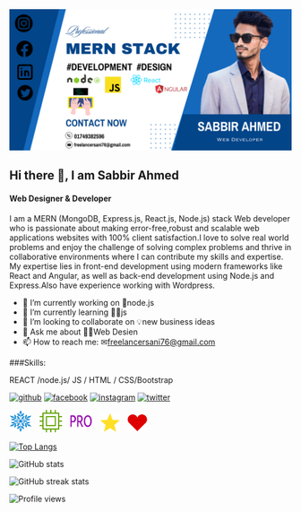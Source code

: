 <img src="https://github.com/sabbir-ahmed18/sabbir-ahmed18/blob/main/png_20230611_132814_0000%5B23%5D.png">

## Hi there 👋, I am Sabbir Ahmed
#### Web Designer & Developer 
I am a MERN (MongoDB, Express.js, React.js, Node.js) stack Web developer who is passionate about making error-free,robust and scalable web applications websites with 100% client satisfaction.I love to solve real world problems and enjoy the challenge of solving complex problems and thrive in collaborative environments where I can contribute my skills and expertise. My expertise lies in front-end development using modern frameworks like React and Angular, as well as back-end development using Node.js and Express.Also have experience working with Wordpress. 

- 🔭 I’m currently working on 📒node.js 
- 🌱 I’m currently learning 👨‍💻js 
- 👯 I’m looking to collaborate on 💡new business ideas 
- 💬 Ask me about 👨‍💻Web Desien 
- 📫 How to reach me: ✉freelancersani76@gmail.com   


###Skills:  

REACT /node.js/ JS / HTML / CSS/Bootstrap 


[<img src='https://cdn.jsdelivr.net/npm/simple-icons@3.0.1/icons/github.svg' alt='github' height='40'>](https://github.com/sabbir-ahmed18)  [<img src='https://cdn.jsdelivr.net/npm/simple-icons@3.0.1/icons/facebook.svg' alt='facebook' height='40'>](https://www.facebook.com/m.me)  [<img src='https://cdn.jsdelivr.net/npm/simple-icons@3.0.1/icons/instagram.svg' alt='instagram' height='40'>](https://www.instagram.com/sabbirahmed_18/)  [<img src='https://cdn.jsdelivr.net/npm/simple-icons@3.0.1/icons/twitter.svg' alt='twitter' height='40'>](https://twitter.com/Sabbir18_)  

<a href='https://archiveprogram.github.com/'><img src='https://raw.githubusercontent.com/acervenky/animated-github-badges/master/assets/acbadge.gif' width='40' height='40'></a> <a href='https://docs.github.com/en/developers'><img src='https://raw.githubusercontent.com/acervenky/animated-github-badges/master/assets/devbadge.gif' width='40' height='40'></a> <a href='https://github.com/pricing'><img src='https://raw.githubusercontent.com/acervenky/animated-github-badges/master/assets/pro.gif' width='40' height='40'></a> <a href='https://stars.github.com/'><img src='https://raw.githubusercontent.com/acervenky/animated-github-badges/master/assets/starbadge.gif' width='35' height='35'></a> <a href='https://docs.github.com/en/github/supporting-the-open-source-community-with-github-sponsors'><img src='https://raw.githubusercontent.com/acervenky/animated-github-badges/master/assets/sponsorbadge.gif' width='35' height='35'></a> 

[![Top Langs](https://github-readme-stats.vercel.app/api/top-langs/?username=sabbir-ahmed18)](https://github.com/anuraghazra/github-readme-stats)

![GitHub stats](https://github-readme-stats.vercel.app/api?username=sabbir-ahmed18&show_icons=true)  

![GitHub streak stats](https://streak-stats.demolab.com/?user=sabbir-ahmed18)  

![Profile views](https://gpvc.arturio.dev/sabbir-ahmed18)  
